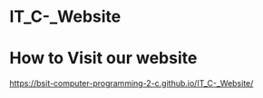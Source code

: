 # IT_C-_Website

# How to Visit our website
https://bsit-computer-programming-2-c.github.io/IT_C-_Website/


